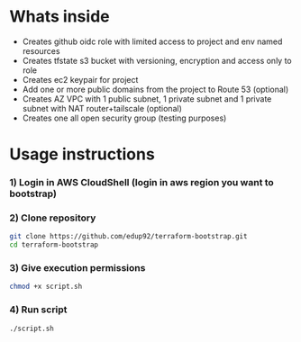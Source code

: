 # Whats inside

- Creates github oidc role with limited access to project and env named resources
- Creates tfstate s3 bucket with versioning, encryption and access only to role
- Creates ec2 keypair for project
- Add one or more public domains from the project to Route 53 (optional)
- Creates AZ VPC with 1 public subnet, 1 private subnet and 1 private subnet with NAT router+tailscale (optional)
- Creates one all open security group (testing purposes)

# Usage instructions

### 1) Login in AWS CloudShell (login in aws region you want to bootstrap)

### 2) Clone repository

```bash
git clone https://github.com/edup92/terraform-bootstrap.git
cd terraform-bootstrap
```

### 3) Give execution permissions
```bash
chmod +x script.sh
```

### 4) Run script
```bash
./script.sh
```